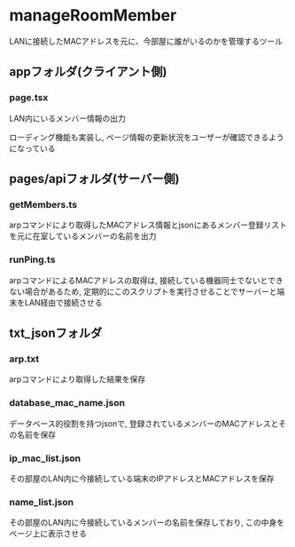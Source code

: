 # manageRoomMember
LANに接続したMACアドレスを元に、今部屋に誰がいるのかを管理するツール

## appフォルダ(クライアント側)
### page.tsx
LAN内にいるメンバー情報の出力

ローディング機能も実装し, ページ情報の更新状況をユーザーが確認できるようになっている

## pages/apiフォルダ(サーバー側)
### getMembers.ts
arpコマンドにより取得したMACアドレス情報とjsonにあるメンバー登録リストを元に在室しているメンバーの名前を出力

### runPing.ts
arpコマンドによるMACアドレスの取得は, 接続している機器同士でないとできない場合があるため, 定期的にこのスクリプトを実行させることでサーバーと端末をLAN経由で接続させる

## txt_jsonフォルダ
### arp.txt
arpコマンドにより取得した結果を保存

### database_mac_name.json
データベース的役割を持つjsonで, 登録されているメンバーのMACアドレスとその名前を保存

### ip_mac_list.json
その部屋のLAN内に今接続している端末のIPアドレスとMACアドレスを保存

### name_list.json
その部屋のLAN内に今接続しているメンバーの名前を保存しており, この中身をページ上に表示させる
